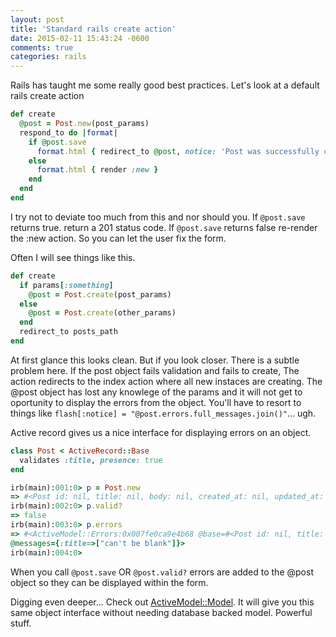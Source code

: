 ```yaml
---
layout: post
title: 'Standard rails create action'
date: 2015-02-11 15:43:24 -0600
comments: true
categories: rails
---
```


Rails has taught me some really good best practices. Let's look at a default rails create action

```ruby
def create
  @post = Post.new(post_params)
  respond_to do |format|
    if @post.save
      format.html { redirect_to @post, notice: 'Post was successfully created.' }
    else
      format.html { render :new }
    end
  end
end
```

I try not to deviate too much from this and nor should you. If `@post.save` returns true. return a 201 status code. If `@post.save` returns false re-render the :new action. So you can let the user fix the form.

Often I will see things like this.

```ruby
def create
  if params[:something]
    @post = Post.create(post_params)
  else
    @post = Post.create(other_params)
  end
  redirect_to posts_path
end
```

At first glance this looks clean. But if you look closer. There is a subtle problem here. If the post object fails validation and fails to create, The action redirects to the index action where all new instaces are creating. The @post object has lost any knowlege of the params and it will not get to oportunity to display the errors from the object. You'll have to resort to things like `flash[:notice] = "@post.errors.full_messages.join()"`... ugh.

Active record gives us a nice interface for displaying errors on an object.

```ruby
class Post < ActiveRecord::Base
  validates :title, presence: true
end
```

```ruby
irb(main):001:0> p = Post.new
=> #<Post id: nil, title: nil, body: nil, created_at: nil, updated_at: nil>
irb(main):002:0> p.valid?
=> false
irb(main):003:0> p.errors
=> #<ActiveModel::Errors:0x007fe0ca9e4b68 @base=#<Post id: nil, title: nil, body: nil, created_at: nil, updated_at: nil>,
@messages={:title=>["can't be blank"]}>
irb(main):004:0>
```

When you call `@post.save` OR `@post.valid?` errors are added to the @post object so they can be displayed within the form.

Digging even deeper... Check out [ActiveModel::Model](http://api.rubyonrails.org/classes/ActiveModel/Model.html). It will give you this same object interface without needing database backed model. Powerful stuff.
